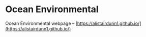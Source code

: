 # Ocean Environmental
Ocean Environmental webpage – [https://alistairdunn1.github.io/](https://alistairdunn1.github.io/)
